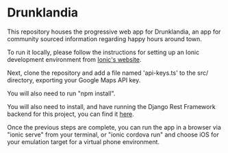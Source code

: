 # Drunklandia
This repository houses the progressive web app for Drunklandia, an app for community sourced information regarding happy hours around town.

To run it locally, please follow the instructions for setting up an Ionic development environment from <a href="http://ionicframework.com">Ionic's website</a>.

Next, clone the repository and add a file named 'api-keys.ts' to the src/ directory, exporting your Google Maps API key.

You will also need to run "npm install".

You will also need to install, and have running the Django Rest Framework backend for this project, you can find it <a href="https://github.com/jaredeiseman/drunklandia-api">here</a>.

Once the previous steps are complete, you can run the app in a browser via "ionic serve" from your terminal, or "ionic cordova run" and choose iOS for your emulation target for a virtual phone environment.
